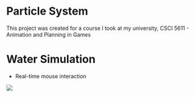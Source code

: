 # Particle System

This project was created for a course I took at my university, CSCI 5611 - Animation and Planning in Games

# Water Simulation
* Real-time mouse interaction

![](particle_main/water.gif)